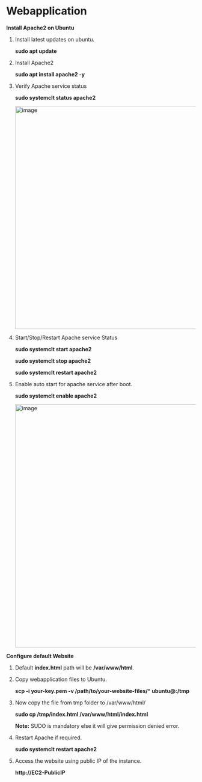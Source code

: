 # Webapplication

**Install Apache2 on Ubuntu**

1. Install latest updates on ubuntu.
   
   **sudo apt update**
2. Install Apache2
   
   **sudo apt install apache2 -y**
3. Verify Apache service status
   
   **sudo systemclt status apache2**

   <img width="593" alt="image" src="https://github.com/user-attachments/assets/413e24a5-9aec-4787-bf55-db53c13f1abe" />

4. Start/Stop/Restart Apache service Status

   **sudo systemclt start apache2**
   
   **sudo systemclt stop apache2**

   **sudo systemclt restart apache2**

5. Enable auto start for apache service after boot.

   **sudo systemclt enable apache2**
   
   <img width="647" alt="image" src="https://github.com/user-attachments/assets/c6061842-a1f0-4f5b-a6a3-cc1c31ff1ca4" />

**Configure default Website**

1. Default **index.html** path will be **/var/www/html**.
   
2. Copy webapplication files to Ubuntu.
   
   **scp -i your-key.pem -v /path/to/your-website-files/*** **ubuntu@<instance-public-ip>:/tmp**

3. Now copy the file from tmp folder to /var/www/html/

    **sudo cp /tmp/index.html /var/www/html/index.html**

   **Note:** SUDO is mandatory else it will give permission denied error.
   
5. Restart Apache if required.

   **sudo systemclt restart apache2**
6. Access the website using public IP of the instance.
   
   **http://EC2-PublicIP**
   
